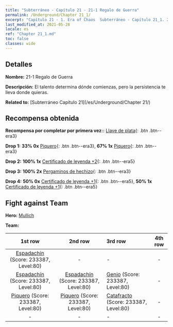 ```yaml
---
title: "Subterráneo - Capítulo 21 - 21-1 Regalo de Guerra"
permalink: /Underground/Chapter 21_1/
excerpt: "Capítulo 21 - 1. Era of Chaos  Subterráneo - Capítulo 21_1. 21-1 Regalo de Guerra"
last_modified_at: 2021-05-28
locale: es
ref: "Chapter 21_1.md"
toc: false
classes: wide
---
```


## Detalles

 **Nombre:** 21-1 Regalo de Guerra

 **Descripción:** El talento determina dónde comienzas, pero la persistencia te lleva donde quieras.

 **Related to:** [Subterráneo Capítulo 21](/es/Underground/Chapter 21/)

## Recompensa obtenida

 **Recompensa por completar por primera vez::** [Llave de plata](/ItemsES/con_693/){: .btn .btn--era3}

 **Drop 1:** **33% 0x** [Piquero](/ItemsES/unt_190/){: .btn .btn--era3}, **67% 1x** [Piquero](/ItemsES/unt_190/){: .btn .btn--era3}

 **Drop 2:** **100% 1x** [Certificado de leyenda +2](/ItemsES/mat_81/){: .btn .btn--era5}

 **Drop 3:** **100% 2x** [Pergaminos de hechizo](/ItemsES/con_694/){: .btn .btn--era3}

 **Drop 4:** **50% 0x** [Certificado de leyenda +1](/ItemsES/mat_74/){: .btn .btn--era5}, **50% 1x** [Certificado de leyenda +1](/ItemsES/mat_74/){: .btn .btn--era5}


## Fight against Team
 **Hero:** [Mullich](/es/heroes/Mullich/)

 **Team:**


  | 1st row | 2nd row | 3rd row | 4th row |
  |:----:|:----:|:----|:----:|
  | [Espadachín](/es/units/Swordsman/) (Score: 233387, Level:80)  | - | - | - |
  | [Espadachín](/es/units/Swordsman/) (Score: 233387, Level:80)  | [Espadachín](/es/units/Swordsman/) (Score: 233387, Level:80)  | [Genio](/es/units/Genie/) (Score: 233387, Level:80)  | - |
  | [Piquero](/es/units/Pikeman/) (Score: 233387, Level:80)  | [Piquero](/es/units/Pikeman/) (Score: 233387, Level:80)  | [Catafracto](/es/units/Cavalier/) (Score: 233387, Level:80)  | - |
  | - | - | - | - |



